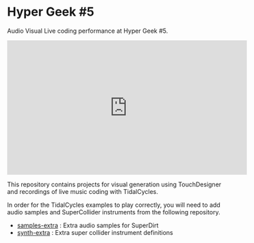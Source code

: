 # Hyper Geek #5
 Audio Visual Live coding performance at Hyper Geek #5.

<iframe width="560" height="315" src="https://www.youtube.com/embed/cB_tm-NAYRk" title="YouTube video player" frameborder="0" allow="accelerometer; autoplay; clipboard-write; encrypted-media; gyroscope; picture-in-picture; web-share" allowfullscreen></iframe>

This repository contains projects for visual generation using TouchDesigner and recordings of live music coding with TidalCycles.

In order for the TidalCycles examples to play correctly, you will need to add audio samples and SuperCollider instruments from the following repository.

- [samples-extra](https://github.com/tado/samples-extra) : Extra audio samples for SuperDirt
- [synth-extra](https://github.com/tado/synth-extra) : Extra super collider instrument definitions
